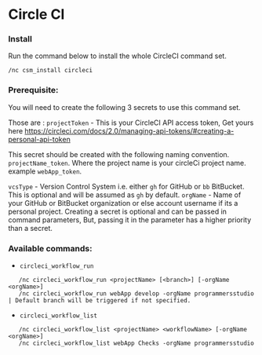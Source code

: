 # Circle CI

### Install

Run the command below to install the whole CircleCI command set. 

```
/nc csm_install circleci
```

### Prerequisite:
You will need to create the following 3 secrets to use this command set.

Those are :
`projectToken` - This is your CircleCI API access token, Get yours here https://circleci.com/docs/2.0/managing-api-tokens/#creating-a-personal-api-token

This secret should be created with the following naming convention. `projectName_token`. Where the project name is your circleCi project name. example `webApp_token`.

`vcsType` - Version Control System i.e. either `gh` for GitHub or `bb` BitBucket. This is optional and will be assumed as `gh` by default.
`orgName` - Name of your GitHub or BitBucket organization or else account username if its a personal project. Creating a secret is optional and can be passed in command parameters, But, passing it in the parameter has a higher priority than a secret.

### Available commands:
- `circleci_workflow_run`
```
   /nc circleci_workflow_run <projectName> [<branch>] [-orgName <orgName>]
   /nc circleci_workflow_run webApp develop -orgName programmersstudio | Default branch will be triggered if not specified.
```

- `circleci_workflow_list`
```
   /nc circleci_workflow_list <projectName> <workflowName> [-orgName <orgName>]
   /nc circleci_workflow_list webApp Checks -orgName programmersstudio
```